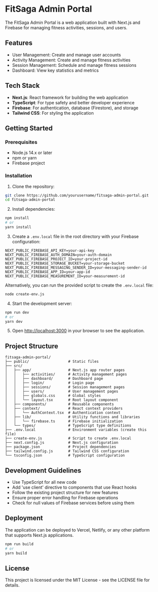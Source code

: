# FitSaga Admin Portal

The FitSaga Admin Portal is a web application built with Next.js and Firebase for managing fitness activities, sessions, and users.

## Features

- User Management: Create and manage user accounts
- Activity Management: Create and manage fitness activities
- Session Management: Schedule and manage fitness sessions
- Dashboard: View key statistics and metrics

## Tech Stack

- **Next.js**: React framework for building the web application
- **TypeScript**: For type safety and better developer experience
- **Firebase**: For authentication, database (Firestore), and storage
- **Tailwind CSS**: For styling the application

## Getting Started

### Prerequisites

- Node.js 14.x or later
- npm or yarn
- Firebase project

### Installation

1. Clone the repository:
```bash
git clone https://github.com/yourusername/fitsaga-admin-portal.git
cd fitsaga-admin-portal
```

2. Install dependencies:
```bash
npm install
# or
yarn install
```

3. Create a `.env.local` file in the root directory with your Firebase configuration:
```
NEXT_PUBLIC_FIREBASE_API_KEY=your-api-key
NEXT_PUBLIC_FIREBASE_AUTH_DOMAIN=your-auth-domain
NEXT_PUBLIC_FIREBASE_PROJECT_ID=your-project-id
NEXT_PUBLIC_FIREBASE_STORAGE_BUCKET=your-storage-bucket
NEXT_PUBLIC_FIREBASE_MESSAGING_SENDER_ID=your-messaging-sender-id
NEXT_PUBLIC_FIREBASE_APP_ID=your-app-id
NEXT_PUBLIC_FIREBASE_MEASUREMENT_ID=your-measurement-id
```

Alternatively, you can run the provided script to create the `.env.local` file:
```bash
node create-env.js
```

4. Start the development server:
```bash
npm run dev
# or
yarn dev
```

5. Open [http://localhost:3000](http://localhost:3000) in your browser to see the application.

## Project Structure

```
fitsaga-admin-portal/
├── public/                  # Static files
├── src/
│   ├── app/                 # Next.js app router pages
│   │   ├── activities/      # Activity management pages
│   │   ├── dashboard/       # Dashboard page
│   │   ├── login/           # Login page
│   │   ├── sessions/        # Session management pages
│   │   ├── users/           # User management pages
│   │   ├── globals.css      # Global styles
│   │   └── layout.tsx       # Root layout component
│   ├── components/          # Reusable components
│   ├── context/             # React context providers
│   │   └── AuthContext.tsx  # Authentication context
│   ├── lib/                 # Utility functions and libraries
│   │   └── firebase.ts      # Firebase initialization
│   └── types/               # TypeScript type definitions
├── .env.local               # Environment variables (create this file)
├── create-env.js            # Script to create .env.local
├── next.config.js           # Next.js configuration
├── package.json             # Project dependencies
├── tailwind.config.js       # Tailwind CSS configuration
└── tsconfig.json            # TypeScript configuration
```

## Development Guidelines

- Use TypeScript for all new code
- Add 'use client' directive to components that use React hooks
- Follow the existing project structure for new features
- Ensure proper error handling for Firebase operations
- Check for null values of Firebase services before using them

## Deployment

The application can be deployed to Vercel, Netlify, or any other platform that supports Next.js applications.

```bash
npm run build
# or
yarn build
```

## License

This project is licensed under the MIT License - see the LICENSE file for details.
